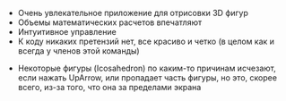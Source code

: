 + Очень увлекательное приложение для отрисовки 3D фигур
+ Объемы математических расчетов впечатляют
+ Интуитивное управление
+ К коду никаких претензий нет, все красиво и четко (в целом как и всегда у членов этой команды)

- Некоторые фигуры (Icosahedron) по каким-то причинам исчезают, если нажать UpArrow, или пропадает часть фигуры, но это, скорее всего, из-за того, что она за пределами экрана
